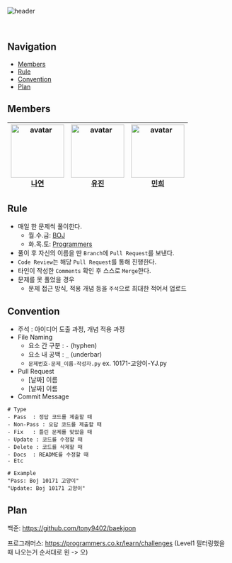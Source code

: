 ![header](https://capsule-render.vercel.app/api?type=Rounded&color=auto&height=300&section=header&text=NYJ&desc=Algorithms%20Study%20Group!&fontSize=90&descAlign=57&descAlignY=70&&animation=twinkling)

</br>

## Navigation
- [Members](#Members)
- [Rule](#Rule)
- [Convention](#Convention)
- [Plan](#Plan)


## Members
| <img src='https://user-images.githubusercontent.com/70887135/148939967-f16d5dd0-600d-4627-9575-64c26297df93.png' width='120px' height='120px' alt='avatar'/><br/><b>[나연](https://github.com/n-y-kim)</b> |  <img src='https://user-images.githubusercontent.com/70887135/148940486-914fe348-7ac5-4319-bbad-4e4545d6d7a7.png' width='120px' height='120px' alt='avatar'/><br/><b>[유진](https://github.com/uujinn)</b> | <img src='https://avatars.githubusercontent.com/u/69028785?v=4' width='120px' height='120px' alt='avatar'/><br/><b>[민희](https://github.com/MinHeeCha)</b> |
| :---: | :---: | :---: |

## Rule
- 매일 한 문제씩 풀이한다.
  - 월.수.금: [BOJ](https://www.acmicpc.net/)
  - 화.목.토: [Programmers](https://programmers.co.kr/learn/challenges)
- 풀이 후 자신의 이름을 딴 `Branch`에 `Pull Request`를 보낸다. 
- `Code Review`는 해당 `Pull Request`를 통해 진행한다.
- 타인이 작성한 `Comments` 확인 후 스스로 `Merge`한다.
- 문제를 못 풀었을 경우
  - 문제 접근 방식, 적용 개념 등을 `주석`으로 최대한 적어서 업로드

## Convention
- 주석 : 아이디어 도출 과정, 개념 적용 과정
- File Naming
  - 요소 간 구분 : `-` (hyphen)
  - 요소 내 공백 : `_` (underbar)
  - `문제번호-문제_이름-작성자.py` ex. 10171-고양이-YJ.py
- Pull Request
  - [날짜] 이름
  - [날짜] 이름
- Commit Message

```
# Type
- Pass  : 정답 코드를 제출할 때
- Non-Pass : 오답 코드를 제출할 때
- Fix   : 틀린 문제를 맞았을 때
- Update : 코드를 수정할 때
- Delete : 코드를 삭제할 때
- Docs  : README를 수정할 때
- Etc

# Example
"Pass: Boj 10171 고양이"
"Update: Boj 10171 고양이"
```

## Plan
백준: https://github.com/tony9402/baekjoon

프로그래머스: https://programmers.co.kr/learn/challenges (Level1 필터링했을때 나오는거 순서대로 왼 -> 오)

